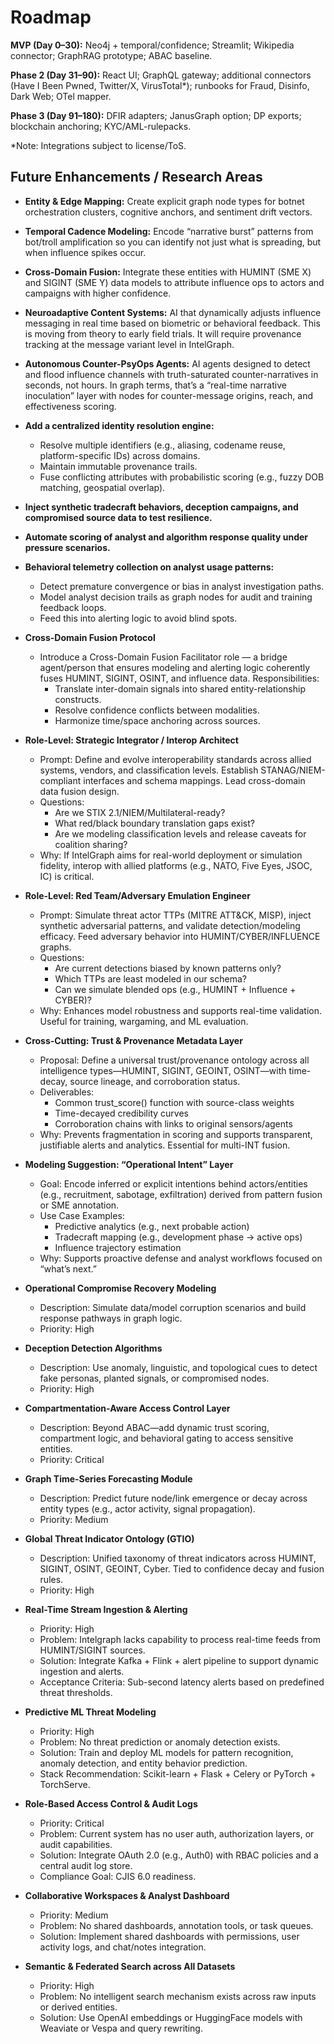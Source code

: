 # Roadmap

**MVP (Day 0–30):** Neo4j + temporal/confidence; Streamlit; Wikipedia connector; GraphRAG prototype; ABAC baseline.

**Phase 2 (Day 31–90):** React UI; GraphQL gateway; additional connectors (Have I Been Pwned, Twitter/X, VirusTotal\*); runbooks for Fraud, Disinfo, Dark Web; OTel mapper.

**Phase 3 (Day 91–180):** DFIR adapters; JanusGraph option; DP exports; blockchain anchoring; KYC/AML-rulepacks.

\*Note: Integrations subject to license/ToS.

## Future Enhancements / Research Areas

- **Entity & Edge Mapping:** Create explicit graph node types for botnet orchestration clusters, cognitive anchors, and sentiment drift vectors.
- **Temporal Cadence Modeling:** Encode “narrative burst” patterns from bot/troll amplification so you can identify not just what is spreading, but when influence spikes occur.
- **Cross-Domain Fusion:** Integrate these entities with HUMINT (SME X) and SIGINT (SME Y) data models to attribute influence ops to actors and campaigns with higher confidence.
- **Neuroadaptive Content Systems:** AI that dynamically adjusts influence messaging in real time based on biometric or behavioral feedback. This is moving from theory to early field trials. It will require provenance tracking at the message variant level in IntelGraph.
- **Autonomous Counter-PsyOps Agents:** AI agents designed to detect and flood influence channels with truth-saturated counter-narratives in seconds, not hours. In graph terms, that’s a “real-time narrative inoculation” layer with nodes for counter-message origins, reach, and effectiveness scoring.
- **Add a centralized identity resolution engine:**
  - Resolve multiple identifiers (e.g., aliasing, codename reuse, platform-specific IDs) across domains.
  - Maintain immutable provenance trails.
  - Fuse conflicting attributes with probabilistic scoring (e.g., fuzzy DOB matching, geospatial overlap).
- **Inject synthetic tradecraft behaviors, deception campaigns, and compromised source data to test resilience.**
- **Automate scoring of analyst and algorithm response quality under pressure scenarios.**
- **Behavioral telemetry collection on analyst usage patterns:**
  - Detect premature convergence or bias in analyst investigation paths.
  - Model analyst decision trails as graph nodes for audit and training feedback loops.
  - Feed this into alerting logic to avoid blind spots.
- **Cross-Domain Fusion Protocol**
  - Introduce a Cross-Domain Fusion Facilitator role — a bridge agent/person that ensures modeling and alerting logic coherently fuses HUMINT, SIGINT, OSINT, and influence data. Responsibilities:
    - Translate inter-domain signals into shared entity-relationship constructs.
    - Resolve confidence conflicts between modalities.
    - Harmonize time/space anchoring across sources.
- **Role-Level: Strategic Integrator / Interop Architect**
  - Prompt: Define and evolve interoperability standards across allied systems, vendors, and classification levels. Establish STANAG/NIEM-compliant interfaces and schema mappings. Lead cross-domain data fusion design.
  - Questions:
    - Are we STIX 2.1/NIEM/Multilateral-ready?
    - What red/black boundary translation gaps exist?
    - Are we modeling classification levels and release caveats for coalition sharing?
  - Why: If IntelGraph aims for real-world deployment or simulation fidelity, interop with allied platforms (e.g., NATO, Five Eyes, JSOC, IC) is critical.
- **Role-Level: Red Team/Adversary Emulation Engineer**
  - Prompt: Simulate threat actor TTPs (MITRE ATT&CK, MISP), inject synthetic adversarial patterns, and validate detection/modeling efficacy. Feed adversary behavior into HUMINT/CYBER/INFLUENCE graphs.
  - Questions:
    - Are current detections biased by known patterns only?
    - Which TTPs are least modeled in our schema?
    - Can we simulate blended ops (e.g., HUMINT + Influence + CYBER)?
  - Why: Enhances model robustness and supports real-time validation. Useful for training, wargaming, and ML evaluation.
- **Cross-Cutting: Trust & Provenance Metadata Layer**
  - Proposal: Define a universal trust/provenance ontology across all intelligence types—HUMINT, SIGINT, GEOINT, OSINT—with time-decay, source lineage, and corroboration status.
  - Deliverables:
    - Common trust_score() function with source-class weights
    - Time-decayed credibility curves
    - Corroboration chains with links to original sensors/agents
  - Why: Prevents fragmentation in scoring and supports transparent, justifiable alerts and analytics. Essential for multi-INT fusion.
- **Modeling Suggestion: “Operational Intent” Layer**
  - Goal: Encode inferred or explicit intentions behind actors/entities (e.g., recruitment, sabotage, exfiltration) derived from pattern fusion or SME annotation.
  - Use Case Examples:
    - Predictive analytics (e.g., next probable action)
    - Tradecraft mapping (e.g., development phase → active ops)
    - Influence trajectory estimation
  - Why: Supports proactive defense and analyst workflows focused on “what’s next.”
- **Operational Compromise Recovery Modeling**
  - Description: Simulate data/model corruption scenarios and build response pathways in graph logic.
  - Priority: High
- **Deception Detection Algorithms**
  - Description: Use anomaly, linguistic, and topological cues to detect fake personas, planted signals, or compromised nodes.
  - Priority: High
- **Compartmentation-Aware Access Control Layer**
  - Description: Beyond ABAC—add dynamic trust scoring, compartment logic, and behavioral gating to access sensitive entities.
  - Priority: Critical
- **Graph Time-Series Forecasting Module**
  - Description: Predict future node/link emergence or decay across entity types (e.g., actor activity, signal propagation).
  - Priority: Medium
- **Global Threat Indicator Ontology (GTIO)**
  - Description: Unified taxonomy of threat indicators across HUMINT, SIGINT, OSINT, GEOINT, Cyber. Tied to confidence decay and fusion rules.
  - Priority: High
- **Real-Time Stream Ingestion & Alerting**
  - Priority: High
  - Problem: Intelgraph lacks capability to process real-time feeds from HUMINT/SIGINT sources.
  - Solution: Integrate Kafka + Flink + alert pipeline to support dynamic ingestion and alerts.
  - Acceptance Criteria: Sub-second latency alerts based on predefined threat thresholds.

- **Predictive ML Threat Modeling**
  - Priority: High
  - Problem: No threat prediction or anomaly detection exists.
  - Solution: Train and deploy ML models for pattern recognition, anomaly detection, and entity behavior prediction.
  - Stack Recommendation: Scikit-learn + Flask + Celery or PyTorch + TorchServe.

- **Role-Based Access Control & Audit Logs**
  - Priority: Critical
  - Problem: Current system has no user auth, authorization layers, or audit capabilities.
  - Solution: Integrate OAuth 2.0 (e.g., Auth0) with RBAC policies and a central audit log store.
  - Compliance Goal: CJIS 6.0 readiness.

- **Collaborative Workspaces & Analyst Dashboard**
  - Priority: Medium
  - Problem: No shared dashboards, annotation tools, or task queues.
  - Solution: Implement shared dashboards with permissions, user activity logs, and chat/notes integration.

- **Semantic & Federated Search across All Datasets**
  - Priority: High
  - Problem: No intelligent search mechanism exists across raw inputs or derived entities.
  - Solution: Use OpenAI embeddings or HuggingFace models with Weaviate or Vespa and query rewriting.
